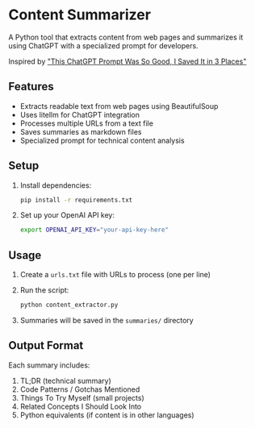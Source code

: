 # Content Summarizer

A Python tool that extracts content from web pages and summarizes it using ChatGPT with a specialized prompt for developers.

Inspired by ["This ChatGPT Prompt Was So Good, I Saved It in 3 Places"](https://medium.com/gitconnected/this-chatgpt-prompt-was-so-good-i-saved-it-in-3-places-6910bf07f3d2)

## Features

- Extracts readable text from web pages using BeautifulSoup
- Uses litellm for ChatGPT integration
- Processes multiple URLs from a text file
- Saves summaries as markdown files
- Specialized prompt for technical content analysis

## Setup

1. Install dependencies:

   ```bash
   pip install -r requirements.txt
   ```

2. Set up your OpenAI API key:

   ```bash
   export OPENAI_API_KEY="your-api-key-here"
   ```

## Usage

1. Create a `urls.txt` file with URLs to process (one per line)
2. Run the script:

   ```bash
   python content_extractor.py
   ```

3. Summaries will be saved in the `summaries/` directory

## Output Format

Each summary includes:

1. TL;DR (technical summary)
2. Code Patterns / Gotchas Mentioned
3. Things To Try Myself (small projects)
4. Related Concepts I Should Look Into
5. Python equivalents (if content is in other languages)

<br>
